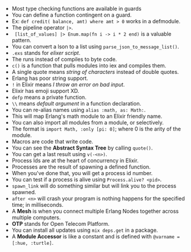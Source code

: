 


- Most type checking functions are available in guards
- You can define a function contingent on a guard.
- Ex: `def credit( balance, amt) where amt > 0` works in a defmodule.
- The pipeline operator `|>`.
- ` [list_of_values] |> Enum.map(fn i -> i * 2 end)` is a valuable pattern.
- You can convert a lson to a list using `parse_json_to_message_list()`.
- `.exs` stands for *elixer script*.
- The runs instead of compiles to byte code.
- `c()` is a function that pulls modules into iex and compiles them.
- A single quote means *string of characters* instead of double quotes.
- Erlang has poor string support.
- `!` in Elixir means *I throw an error on bad input*.
- Elixir has emoji support XD.
- `defp` means a private function.
- `\\` means *default argument* in a function declaration.
- You can re-alias names using `alias :math, as: Math:`.
- This will map Erlang's math module to an Elixir friendly name.
- You can also import all modules from a module, or selectively.
- The format is `import Math, :only [pi: 0]`; where 0 is the arity of the module.
- Macros are code that write code.
- You can see the **Abstract Syntax Tree** by calling `quote()`.
- You can get a last result using `v(-<n>)`.
- Process Ids are at the heart of concurrency in Elixir.
- Processes are the result of spawning a defined function.
- When you've done that, you will get a process id number.
- You can test if a process is alive using `Process.alive? <pid>`.
- `spawn_link` will do something similar but will link you to the process spawned.
- `after <n>` will crash your program is nothing happens for the specified <n> time; in milliseconds.
- A **Mesh** is when you connect multiple Erlang Nodes together across multiple computers.
- **OTP** stands for Open Telecom Platform.
- You can install all updates using `mix deps.get` in a package.
- A **Module Accessor** is like a constant and is defined with `@varname = [:hue, :turtle]`.
